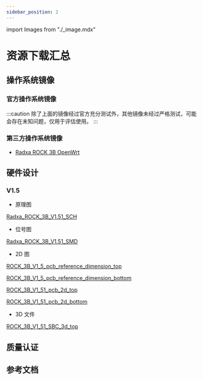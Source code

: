 ```yaml
---
sidebar_position: 2
---
```


import Images from "./\_image.mdx"

# 资源下载汇总

## 操作系统镜像

### 官方操作系统镜像

<Images loader={false} system_img={true} spi_img={false} />

:::caution
除了上面的镜像经过官方充分测试外，其他镜像未经过严格测试，可能会存在未知问题，仅用于评估使用。
:::

### 第三方操作系统镜像

- [Radxa ROCK 3B OpenWrt](https://openwrt.org/toh/hwdata/radxa/radxa_rock_3b)

## 硬件设计

### V1.5

- 原理图

[Radxa_ROCK_3B_V1.51_SCH](https://dl.radxa.com/rock3/docs/hw/3b/Radxa_ROCK_3B_V1.51_SCH.pdf)

- 位号图

[Radxa_ROCK_3B_V1.51_SMD](https://dl.radxa.com/rock3/docs/hw/3b/Radxa_ROCK_3B_V1.51_SMD.pdf)

- 2D 图

[ROCK_3B_V1_5_pcb_reference_dimension_top](https://dl.radxa.com/rock3/docs/hw/3b/ROCK_3B_V1_5_pcb_reference_dimension_top.pdf)

[ROCK_3B_V1_5_pcb_reference_dimension_bottom](https://dl.radxa.com/rock3/docs/hw/3b/ROCK_3B_V1_5_pcb_reference_dimension_bottom.pdf)

[ROCK_3B_V1_51_pcb_2d_top](https://dl.radxa.com/rock3/docs/hw/3b/ROCK_3B_V1_51_pcb_2d_top.dxf)

[ROCK_3B_V1_51_pcb_2d_bottom](https://dl.radxa.com/rock3/docs/hw/3b/ROCK_3B_V1_51_pcb_2d_bottom.dxf)

- 3D 文件

[ROCK_3B_V1_51_SBC_3d_top](https://dl.radxa.com/rock3/docs/hw/3b/radxa_rock_3b_sbc_3d_v1.51.stp.zip)

## 质量认证

## 参考文档
